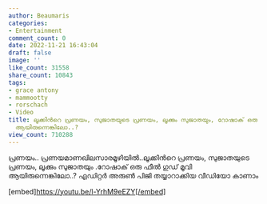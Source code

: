 ```yaml
---
author: Beaumaris
categories:
- Entertainment
comment_count: 0
date: 2022-11-21 16:43:04
draft: false
image: ''
like_count: 31558
share_count: 10843
tags:
- grace antony
- mammootty
- rorschach
- Video
title: ലൂക്കിൻറെ പ്രണയം, സുജാതയുടെ പ്രണയം, ലൂക്കും സുജാതയും, റോഷാക് ഒരു ഫീൽ ഗുഡ് മൂവി
  ആയിരുന്നെങ്കിലോ..? 
view_count: 710288
---
```


പ്രണയം.. പ്രണയമാണഖിലസാരമൂഴിയിൽ..ലൂക്കിൻറെ പ്രണയം, സുജാതയുടെ പ്രണയം, ലൂക്കും സുജാതയും .റോഷാക് ഒരു ഫീൽ ഗുഡ് മൂവി ആയിരുന്നെങ്കിലോ..? എഡിറ്റർ അരുൺ പിജി തയ്യാറാക്കിയ വീഡിയോ കാണാം

[embed]https://youtu.be/l-YrhM9eEZY[/embed]